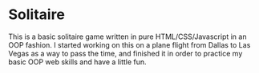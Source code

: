 # Solitaire

This is a basic solitaire game written in pure HTML/CSS/Javascript in an OOP fashion. I started working on this on a plane flight from Dallas to Las Vegas as a way to pass the time, and finished it in order to practice my basic OOP web skills and have a little fun.

